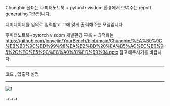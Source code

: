 Chungbin 폴더는 주피터노트북 + pytorch visdom 환경에서 보여주는 report generating 과정입니다.

더미데이터를 임의로 입력받고 그에 맞게 출력해주는 모델입니다

주피터노트북+pytorch visdom 개발환경 구축 + 최적화는 https://github.com/jonyejin/YourBench/blob/main/Chungbin/%EA%B0%9C%EB%B0%9C%ED%99%98%EA%B2%BD%20%EA%B5%AC%EC%B6%95%2C%EC%B5%9C%EC%A0%81%ED%99%94.pptx 참고해주시기를 바랍니다.



----------------------------------------------------------------------------------------------------------------------------------------------------------------------

코드 , 입출력 설명

----------------------------------------------------------------------------------------------------------------------------------------------------------------------

![1](https://user-images.githubusercontent.com/49296532/141850789-e3045c59-36b2-4ce6-9122-a9fc9334eee8.PNG)


ㅋㅋㅋ


